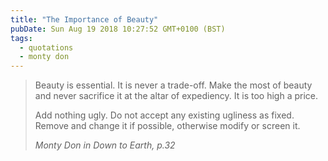 ```yaml
---
title: "The Importance of Beauty"
pubDate: Sun Aug 19 2018 10:27:52 GMT+0100 (BST)
tags:
  - quotations
  - monty don
---
```


<blockquote><p>Beauty is essential. It is never a trade-off. Make the most of beauty and never sacrifice it at the altar of expediency. It is too high a price.</p>
<p>Add nothing ugly. Do not accept any existing ugliness as fixed. Remove and change it if possible, otherwise modify or screen it.</p>
<cite>Monty Don <span class="byline lower">in</span> Down to Earth, p.32</cite>
</blockquote>
